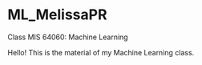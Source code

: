 # ML_MelissaPR
Class MIS 64060: Machine Learning

Hello! This is the material of my Machine Learning class.
